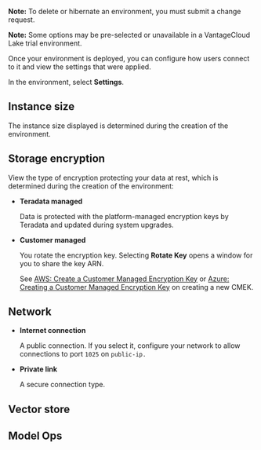 **Note:** To delete or hibernate an environment, you must submit a change request.

**Note:** Some options may be pre-selected or unavailable in a VantageCloud Lake trial environment.

Once your environment is deployed, you can configure how users connect to it and view the settings that were applied.

In the environment, select **Settings**.

## Instance size


The instance size displayed is determined during the creation of the environment.

## Storage encryption


View the type of encryption protecting your data at rest, which is determined during the creation of the environment:

-   **Teradata managed**

    Data is protected with the platform-managed encryption keys by Teradata and updated during system upgrades.


-   **Customer managed**

    You rotate the encryption key. Selecting **Rotate Key** opens a window for you to share the key ARN.

    See [AWS: Create a Customer Managed Encryption Key](https://docs.teradata.com/access/sources/dita/topic?dita:topicPath=qly1704828971494.dita&utm_source=console&utm_medium=iph) or [Azure: Creating a Customer Managed Encryption Key](https://docs.teradata.com/access/sources/dita/topic?dita:topicPath=ayd1718750859566.dita&utm_source=console&utm_medium=iph) on creating a new CMEK.


## Network


-   **Internet connection**

    A public connection. If you select it, configure your network to allow connections to port 
        `
        1025
        `
       on 
        `
        public-ip.
        `
      


-   **Private link**

    A secure connection type.


## Vector store


## Model Ops


